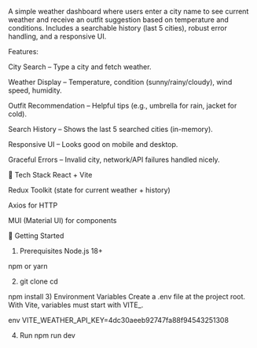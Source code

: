 A simple weather dashboard where users enter a city name to see current weather and receive an outfit suggestion based on temperature and conditions. Includes a searchable history (last 5 cities), robust error handling, and a responsive UI.

 Features:

City Search – Type a city and fetch weather.

Weather Display – Temperature, condition (sunny/rainy/cloudy), wind speed, humidity.

Outfit Recommendation – Helpful tips (e.g., umbrella for rain, jacket for cold).

Search History – Shows the last 5 searched cities (in-memory).

Responsive UI – Looks good on mobile and desktop.

Graceful Errors – Invalid city, network/API failures handled nicely.

🧰 Tech Stack
React + Vite

Redux Toolkit (state for current weather + history)

Axios for HTTP

MUI (Material UI) for components

🚀 Getting Started
1) Prerequisites
Node.js 18+

npm or yarn

2) git clone <repo-url>
cd <your-project>

npm install
3) Environment Variables
Create a .env file at the project root. With Vite, variables must start with VITE_.

env
VITE_WEATHER_API_KEY=4dc30aeeb92747fa88f94543251308


4) Run
npm run dev